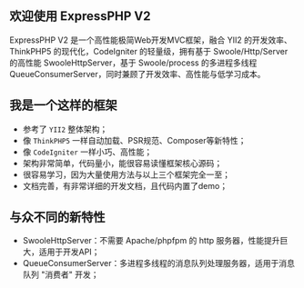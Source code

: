 ## 欢迎使用 ExpressPHP V2

ExpressPHP V2 是一个高性能极简Web开发MVC框架，融合 YII2 的开发效率、ThinkPHP5 的现代化，CodeIgniter 的轻量级，拥有基于 Swoole/Http/Server 的高性能 SwooleHttpServer，基于 Swoole/process 的多进程多线程 QueueConsumerServer，同时兼顾了开发效率、高性能与低学习成本。

## 我是一个这样的框架

- 参考了 `YII2` 整体架构；
- 像 `ThinkPHP5` 一样自动加载、PSR规范、Composer等新特性；
- 像 `CodeIgniter` 一样小巧、高性能；
- 架构非常简单，代码量小，能很容易读懂框架核心源码；
- 很容易学习，因为大量使用方法与以上三个框架完全一至；
- 文档完善，有非常详细的开发文档，且代码内置了demo；

## 与众不同的新特性

- SwooleHttpServer：不需要 Apache/phpfpm 的 http 服务器，性能提升巨大，适用于开发API；
- QueueConsumerServer：多进程多线程的消息队列处理服务器，适用于消息队列 "消费者" 开发；
